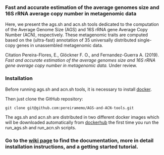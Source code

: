 ### Fast and accurate estimation of the average genomes size and 16S rRNA average copy number in metagenomic data
Here, we present the ags.sh and acn.sh tools dedicated to the computation of the Average Genome Size (AGS) and 16S rRNA gene Average Copy Number (ACN), respectively. These metagenomic traits are computed based on the (ultra-fast) annotation of 35 universally distributed single-copy genes in unassembled metagenomic data.

Citation
Pereira-Flores, E., Glöckner F. O., and Fernandez-Guerra A. (2019). _Fast and accurate estimation of the average genomes size and 16S rRNA gene average copy number in metagenomic data._ Under review.

### Installation
Before running ags.sh and acn.sh tools, it is necessary to install [docker](https://www.docker.com/).

Then just clone the GitHub repository:
```
git clone git@github.com:pereiramemo/AGS-and-ACN-tools.git
```

The ags.sh and acn.sh are distributed in two different docker images which will be downloaded automatically from [dockerhub](https://hub.docker.com/) the first time you run the run_ags.sh and run_acn.sh scripts.

### Go to the [wiki page](https://github.com/pereiramemo/AGS-and-ACN-tools/wiki) to find the documentation, more in detail installation instructions, and a getting started tutorial.